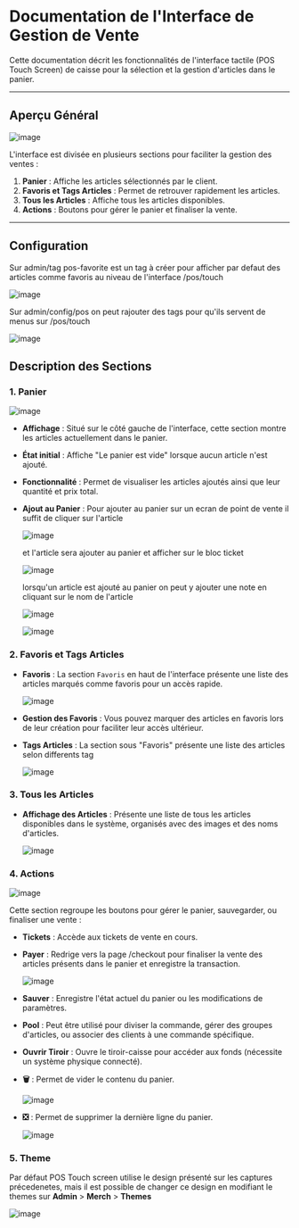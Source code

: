 # Documentation de l'Interface de Gestion de Vente

Cette documentation décrit les fonctionnalités de l'interface tactile (POS Touch Screen) de caisse pour la sélection et la gestion d'articles dans le panier.

---

## Aperçu Général

![image](https://github.com/user-attachments/assets/ce8f6249-ec8b-4439-a24f-159d0cf997b7)

L'interface est divisée en plusieurs sections pour faciliter la gestion des ventes :

1. **Panier** : Affiche les articles sélectionnés par le client.
2. **Favoris et Tags Articles** : Permet de retrouver rapidement les articles.
3. **Tous les Articles** : Affiche tous les articles disponibles.
4. **Actions** : Boutons pour gérer le panier et finaliser la vente.

---

## Configuration

Sur admin/tag pos-favorite est un tag à créer pour afficher par defaut des articles comme favoris au niveau de l'interface /pos/touch

![image](https://github.com/user-attachments/assets/4f08136a-1409-42c0-98b8-16f0e153ad71)

Sur admin/config/pos on peut rajouter des tags pour qu'ils servent de menus sur /pos/touch

![image](https://github.com/user-attachments/assets/21b281cf-a65e-448d-8aac-de797c423b34)

## Description des Sections

### 1. Panier

![image](https://github.com/user-attachments/assets/25fdc955-0d89-4699-9288-3724f222f712)

- **Affichage** : Situé sur le côté gauche de l'interface, cette section montre les articles actuellement dans le panier.
- **État initial** : Affiche "Le panier est vide" lorsque aucun article n'est ajouté.
- **Fonctionnalité** : Permet de visualiser les articles ajoutés ainsi que leur quantité et prix total.
- **Ajout au Panier** : Pour ajouter au panier sur un ecran de point de vente il suffit de cliquer sur l'article

  ![image](https://github.com/user-attachments/assets/e757ef03-d455-4c91-8cdf-f383e210777c)

  et l'article sera ajouter au panier et afficher sur le bloc ticket

  ![image](https://github.com/user-attachments/assets/25fdc955-0d89-4699-9288-3724f222f712)

  lorsqu'un article est ajouté au panier on peut y ajouter une note en cliquant sur le nom de l'article

  ![image](https://github.com/user-attachments/assets/21a9b760-3cc5-42af-8f18-fea374ea573d)

  ![image](https://github.com/user-attachments/assets/9e2c764a-40fc-44d4-b112-c8a3e6334946)

### 2. Favoris et Tags Articles

- **Favoris** : La section `Favoris` en haut de l'interface présente une liste des articles marqués comme favoris pour un accès rapide.

  ![image](https://github.com/user-attachments/assets/c7f14e88-350f-40ba-8f20-da70d3b068b0)

- **Gestion des Favoris** : Vous pouvez marquer des articles en favoris lors de leur création pour faciliter leur accès ultérieur.

- **Tags Articles** : La section sous "Favoris" présente une liste des articles selon differents tag

  ![image](https://github.com/user-attachments/assets/563d0c7f-3f4d-4d57-a9da-5a94000e4989)

### 3. Tous les Articles

- **Affichage des Articles** : Présente une liste de tous les articles disponibles dans le système, organisés avec des images et des noms d'articles.

  ![image](https://github.com/user-attachments/assets/0fd64e7c-8de8-4212-827c-0d3f53a72f37)

### 4. Actions

![image](https://github.com/user-attachments/assets/b7df647e-cf8e-4e78-86ca-4e89478bc1e4)

Cette section regroupe les boutons pour gérer le panier, sauvegarder, ou finaliser une vente :

- **Tickets** : Accède aux tickets de vente en cours.
- **Payer** : Redrige vers la page /checkout pour finaliser la vente des articles présents dans le panier et enregistre la transaction.

  ![image](https://github.com/user-attachments/assets/6f353fce-d587-4a2d-bff2-709f765c3725)

- **Sauver** : Enregistre l'état actuel du panier ou les modifications de paramètres.
- **Pool** : Peut être utilisé pour diviser la commande, gérer des groupes d'articles, ou associer des clients à une commande spécifique.
- **Ouvrir Tiroir** : Ouvre le tiroir-caisse pour accéder aux fonds (nécessite un système physique connecté).
- **🗑️** : Permet de vider le contenu du panier.

  ![image](https://github.com/user-attachments/assets/85888c2d-4696-42cc-9ade-d4bf923a55f7)

- **❎** : Permet de supprimer la dernière ligne du panier.

  ![image](https://github.com/user-attachments/assets/20b9fc00-b128-4bb4-9ed7-ae207f63931f)

### 5. Theme

Par défaut POS Touch screen utilise le design présenté sur les captures précedenetes, mais il est possible de changer ce design en modifiant le themes sur **Admin** > **Merch** > **Themes**

![image](https://github.com/user-attachments/assets/f5913dc9-2d5a-4232-b11a-f48b0461e93c)
